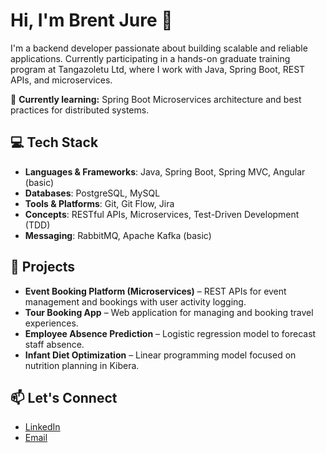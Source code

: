 # Hi, I'm Brent Jure 👋

I'm a backend developer passionate about building scalable and reliable applications. Currently participating in a hands-on graduate training program at Tangazoletu Ltd, where I work with Java, Spring Boot, REST APIs, and microservices.

🌱 **Currently learning:** Spring Boot Microservices architecture and best practices for distributed systems.

## 💻 Tech Stack
- **Languages & Frameworks**: Java, Spring Boot, Spring MVC, Angular (basic)
- **Databases**: PostgreSQL, MySQL
- **Tools & Platforms**: Git, Git Flow, Jira
- **Concepts**: RESTful APIs, Microservices, Test-Driven Development (TDD)
- **Messaging**: RabbitMQ, Apache Kafka (basic)

## 📌 Projects
- **Event Booking Platform (Microservices)** – REST APIs for event management and bookings with user activity logging.
- **Tour Booking App** – Web application for managing and booking travel experiences.
- **Employee Absence Prediction** – Logistic regression model to forecast staff absence.
- **Infant Diet Optimization** – Linear programming model focused on nutrition planning in Kibera.

## 📫 Let's Connect
- [LinkedIn](https://www.linkedin.com/in/brent-jure/)
- [Email](mailto:brentjure@gmail.com)
